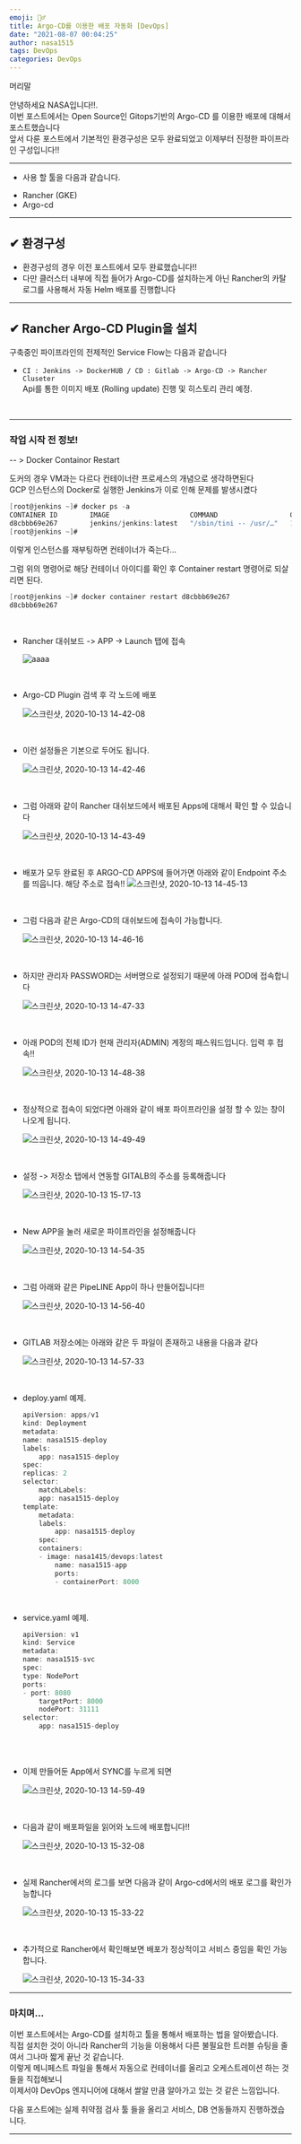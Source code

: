 ```yaml
---
emoji: 🤦‍♂️
title: Argo-CD를 이용한 배포 자동화 [DevOps]
date: "2021-08-07 00:04:25"
author: nasa1515
tags: DevOps
categories: DevOps
---
```



머리말  

안녕하세요 NASA입니다!!.  
이번 포스트에서는 Open Source인 Gitops기반의 Argo-CD 를 이용한 배포에 대해서 포스트했습니다  
앞서 다룬 포스트에서 기본적인 환경구성은 모두 완료되었고 이제부터 진정한 파이프라인 구성입니다!!

---

* 사용 할 툴을 다음과 같습니다.  

- Rancher (GKE)
- Argo-cd

---

## ✔ 환경구성 

* 환경구성의 경우 이전 포스트에서 모두 완료했습니다!!
* 다만 클러스터 내부에 직접 들어가 Argo-CD를 설치하는게 아닌 Rancher의 카탈로그를 사용해서 자동 Helm 배포를 진행합니다


---

## ✔ Rancher Argo-CD Plugin을 설치


구축중인 파이프라인의 전제적인 Service Flow는 다음과 같습니다

* ``CI : Jenkins -> DockerHUB / CD : Gitlab -> Argo-CD -> Rancher Cluseter``   \
Api를 통한 이미지 배포 (Rolling update) 진행 및 히스토리 관리 예정.

<br/>

----

### 작업 시작 전 정보! 
-- > Docker Containor Restart

도커의 경우 VM과는 다르다 컨테이너란 프로세스의 개념으로 생각하면된다  
GCP 인스턴스의 Docker로 실행한 Jenkins가 이로 인해 문제를 발생시켰다

```cs
[root@jenkins ~]# docker ps -a
CONTAINER ID        IMAGE                    COMMAND                  CREATED             STATUS                      PORTS               NAMES
d8cbbb69e267        jenkins/jenkins:latest   "/sbin/tini -- /usr/…"   18 hours ago        Exited (143) 17 hours ago                       jenkins
[root@jenkins ~]# 
```
이렇게 인스턴스를 재부팅하면 컨테이너가 죽는다...

그럼 위의 명령어로 해당 컨테이너 아이디를 확인 후 Container restart 명령어로 되살리면 된다.

```cs
[root@jenkins ~]# docker container restart d8cbbb69e267
d8cbbb69e267
```

<br/>


* Rancher 대쉬보드 -> APP -> Launch 탭에 접속

    ![aaaa](https://user-images.githubusercontent.com/69498804/95819968-285be800-0d62-11eb-810c-34a4666edeac.png)



<br/>

* Argo-CD Plugin 검색 후 각 노드에 배포

   ![스크린샷, 2020-10-13 14-42-08](https://user-images.githubusercontent.com/69498804/95820019-47f31080-0d62-11eb-8b41-3952f785acac.png)


<br/>

* 이런 설정들은 기본으로 두어도 됩니다.

    ![스크린샷, 2020-10-13 14-42-46](https://user-images.githubusercontent.com/69498804/95820058-5e00d100-0d62-11eb-8110-10b3149c4826.png)


<br/>

* 그럼 아래와 같이 Rancher 대쉬보드에서 배포된 Apps에 대해서 확인 할 수 있습니다

    ![스크린샷, 2020-10-13 14-43-49](https://user-images.githubusercontent.com/69498804/95820133-838dda80-0d62-11eb-84d2-7ee6115b69cf.png)



<br/>

* 배포가 모두 완료된 후 ARGO-CD APPS에 들어가면 아래와 같이 Endpoint 주소를 띄웁니다.
    해당 주소로 접속!!
    ![스크린샷, 2020-10-13 14-45-13](https://user-images.githubusercontent.com/69498804/95820242-b6d06980-0d62-11eb-8bc9-5f0705adeb23.png)



<br/>

* 그럼 다음과 같은 Argo-CD의 대쉬보드에 접속이 가능합니다.


    ![스크린샷, 2020-10-13 14-46-16](https://user-images.githubusercontent.com/69498804/95820317-db2c4600-0d62-11eb-8789-ef49d07cc6c6.png)


<br/>

* 하지만 관리자 PASSWORD는 서버명으로 설정되기 때문에 아래 POD에 접속합니다

    ![스크린샷, 2020-10-13 14-47-33](https://user-images.githubusercontent.com/69498804/95820435-0a42b780-0d63-11eb-8bb3-9c73de758bbd.png)


<br/>

* 아래 POD의 전체 ID가 현재 관리자(ADMIN) 계정의 패스워드입니다. 입력 후 접속!!

    ![스크린샷, 2020-10-13 14-48-38](https://user-images.githubusercontent.com/69498804/95820534-3100ee00-0d63-11eb-8460-26824e97e779.png)


<br/>

* 정상적으로 접속이 되었다면 아래와 같이 배포 파이프라인을 설정 할 수 있는 창이 나오게 됩니다.

    ![스크린샷, 2020-10-13 14-49-49](https://user-images.githubusercontent.com/69498804/95820622-5aba1500-0d63-11eb-9f27-1ac1fdc3b5d4.png)



<br/>

* 설정 -> 저장소 탭에서 연동할 GITALB의 주소를 등록해줍니다


    ![스크린샷, 2020-10-13 15-17-13](https://user-images.githubusercontent.com/69498804/95822592-2d6f6600-0d67-11eb-8e0f-da14e9b434dd.png)



<br/>

* New APP을 눌러 새로운 파이프라인을 설정해줍니다


    ![스크린샷, 2020-10-13 14-54-35](https://user-images.githubusercontent.com/69498804/95820959-0499a180-0d64-11eb-832f-bf6a4f4fb2a8.png)



<br/>

* 그럼 아래와 같은 PipeLINE App이 하나 만들어집니다!!

    ![스크린샷, 2020-10-13 14-56-40](https://user-images.githubusercontent.com/69498804/95821114-4fb3b480-0d64-11eb-94a1-eaa4df36079a.png)


<br/>

* GITLAB 저장소에는 아래와 같은 두 파일이 존재하고 내용을 다음과 같다

    ![스크린샷, 2020-10-13 14-57-33](https://user-images.githubusercontent.com/69498804/95821188-6fe37380-0d64-11eb-9d94-76b0837a8d56.png)


<br/>

* deploy.yaml 예제.

    ```cs
    apiVersion: apps/v1
    kind: Deployment
    metadata:
    name: nasa1515-deploy
    labels:
        app: nasa1515-deploy
    spec:
    replicas: 2
    selector:
        matchLabels:
        app: nasa1515-deploy
    template:
        metadata:
        labels:
            app: nasa1515-deploy
        spec:
        containers:
        - image: nasa1415/devops:latest
            name: nasa1515-app
            ports:
            - containerPort: 8000
    ```

<br/>

* service.yaml 예제.

    ```cs
    apiVersion: v1
    kind: Service
    metadata:
    name: nasa1515-svc
    spec:
    type: NodePort
    ports:
    - port: 8080
        targetPort: 8000
        nodePort: 31111
    selector:
        app: nasa1515-deploy
    ```

<br/>

<br/>

* 이제 만들어둔 App에서 SYNC를 누르게 되면


    ![스크린샷, 2020-10-13 14-59-49](https://user-images.githubusercontent.com/69498804/95821383-c0f36780-0d64-11eb-8691-2538c3b7bc85.png)



<br/>

* 다음과 같이 배포파일을 읽어와 노드에 배포합니다!!

    ![스크린샷, 2020-10-13 15-32-08](https://user-images.githubusercontent.com/69498804/95823833-4547e980-0d69-11eb-842b-ea9e04341594.png)


<br/>


* 실제 Rancher에서의 로그를 보면 다음과 같이 Argo-cd에서의 배포 로그를 확인가능합니다

    ![스크린샷, 2020-10-13 15-33-22](https://user-images.githubusercontent.com/69498804/95823941-72949780-0d69-11eb-8e65-d016680a0a4e.png)


<br/>

* 추가적으로 Rancher에서 확인해보면 배포가 정상적이고 서비스 중임을 확인 가능합니다.

    ![스크린샷, 2020-10-13 15-34-33](https://user-images.githubusercontent.com/69498804/95824040-9b1c9180-0d69-11eb-9c5b-4b09b626218a.png)

----

### 마치며…  

이번 포스트에서는 Argo-CD를 설치하고 툴을 통해서 배포하는 법을 알아봤습니다.  
직접 설치한 것이 아니라 Rancher의 기능을 이용해서 다른 불필요한 트러블 슈팅을 줄여서 그나마 짧게 끝난 것 같습니다.    
 이렇게 메니페스트 파일을 통해서 자동으로 컨테이너를 올리고 오케스트레이션 하는 것들을 직접해보니  
 이제서야 DevOps 엔지니어에 대해서 쌀알 만큼 알아가고 있는 것 같은 느낌입니다. 

다음 포스트에는 실제 취약점 검사 툴 들을 올리고 서비스, DB 연동들까지 진행하겠습니다.

---

```toc
```
